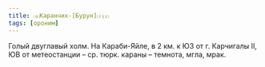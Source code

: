 ```yaml
---
title: ⒜Каранчих-[Бурун]⒯⒵
tags: [ороним]
---
```


Голый двуглавый холм. На Караби-Яйле, в 2 км. к ЮЗ от г. Карчигалы II, ЮВ от
метеостанции – ср. тюрк. караны – темнота, мгла, мрак.
